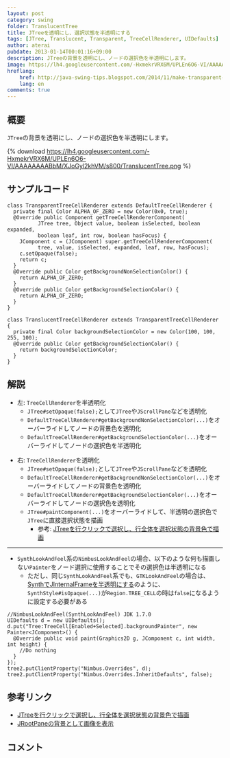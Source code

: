 ```yaml
---
layout: post
category: swing
folder: TranslucentTree
title: JTreeを透明にし、選択状態を半透明にする
tags: [JTree, Translucent, Transparent, TreeCellRenderer, UIDefaults]
author: aterai
pubdate: 2013-01-14T00:01:16+09:00
description: JTreeの背景を透明にし、ノードの選択色を半透明にします。
image: https://lh4.googleusercontent.com/-HxmekrVRX6M/UPLEn6O6-VI/AAAAAAAABbM/XJoGyl2khVM/s800/TranslucentTree.png
hreflang:
    href: http://java-swing-tips.blogspot.com/2014/11/make-transparent-jtree-and-translucent.html
    lang: en
comments: true
---
```

## 概要
`JTree`の背景を透明にし、ノードの選択色を半透明にします。

{% download https://lh4.googleusercontent.com/-HxmekrVRX6M/UPLEn6O6-VI/AAAAAAAABbM/XJoGyl2khVM/s800/TranslucentTree.png %}

## サンプルコード
<pre class="prettyprint"><code>class TransparentTreeCellRenderer extends DefaultTreeCellRenderer {
  private final Color ALPHA_OF_ZERO = new Color(0x0, true);
  @Override public Component getTreeCellRendererComponent(
          JTree tree, Object value, boolean isSelected, boolean expanded,
          boolean leaf, int row, boolean hasFocus) {
    JComponent c = (JComponent) super.getTreeCellRendererComponent(
          tree, value, isSelected, expanded, leaf, row, hasFocus);
    c.setOpaque(false);
    return c;
  }
  @Override public Color getBackgroundNonSelectionColor() {
    return ALPHA_OF_ZERO;
  }
  @Override public Color getBackgroundSelectionColor() {
    return ALPHA_OF_ZERO;
  }
}

class TranslucentTreeCellRenderer extends TransparentTreeCellRenderer {
  private final Color backgroundSelectionColor = new Color(100, 100, 255, 100);
  @Override public Color getBackgroundSelectionColor() {
    return backgroundSelectionColor;
  }
}
</code></pre>

## 解説
- 左: `TreeCellRenderer`を半透明化
    - `JTree#setOpaque(false);`として`JTree`や`JScrollPane`などを透明化
    - `DefaultTreeCellRenderer#getBackgroundNonSelectionColor(...)`をオーバーライドしてノードの背景色を透明化
    - `DefaultTreeCellRenderer#getBackgroundSelectionColor(...)`をオーバーライドしてノードの選択色を半透明化

<!-- dummy comment line for breaking list -->

- 右: `TreeCellRenderer`を透明化
    - `JTree#setOpaque(false);`として`JTree`や`JScrollPane`などを透明化
    - `DefaultTreeCellRenderer#getBackgroundNonSelectionColor(...)`をオーバーライドしてノードの背景色を透明化
    - `DefaultTreeCellRenderer#getBackgroundSelectionColor(...)`をオーバーライドしてノードの選択色を透明化
    - `JTree#paintComponent(...)`をオーバーライドして、半透明の選択色で`JTree`に直接選択状態を描画
        - 参考: [JTreeを行クリックで選択し、行全体を選択状態の背景色で描画](http://ateraimemo.com/Swing/TreeRowSelection.html)

<!-- dummy comment line for breaking list -->

- - - -
- `SynthLookAndFeel`系の`NimbusLookAndFeel`の場合、以下のような何も描画しない`Painter`をノード選択に使用することでその選択色は半透明になる
    - ただし、同じ`SynthLookAndFeel`系でも、`GTKLookAndFeel`の場合は、[SynthでJInternalFrameを半透明にする](http://ateraimemo.com/Swing/TranslucentFrame.html)のように、`SynthStyle#isOpaque(...)`が`Region.TREE_CELL`の時は`false`になるように設定する必要がある

<!-- dummy comment line for breaking list -->

<pre class="prettyprint"><code>//NimbusLookAndFeel(SynthLookAndFeel) JDK 1.7.0
UIDefaults d = new UIDefaults();
d.put("Tree:TreeCell[Enabled+Selected].backgroundPainter", new Painter&lt;JComponent&gt;() {
  @Override public void paint(Graphics2D g, JComponent c, int width, int height) {
    //Do nothing
  }
});
tree2.putClientProperty("Nimbus.Overrides", d);
tree2.putClientProperty("Nimbus.Overrides.InheritDefaults", false);
</code></pre>

## 参考リンク
- [JTreeを行クリックで選択し、行全体を選択状態の背景色で描画](http://ateraimemo.com/Swing/TreeRowSelection.html)
- [JRootPaneの背景として画像を表示](http://ateraimemo.com/Swing/RootPaneBackground.html)

<!-- dummy comment line for breaking list -->

## コメント
